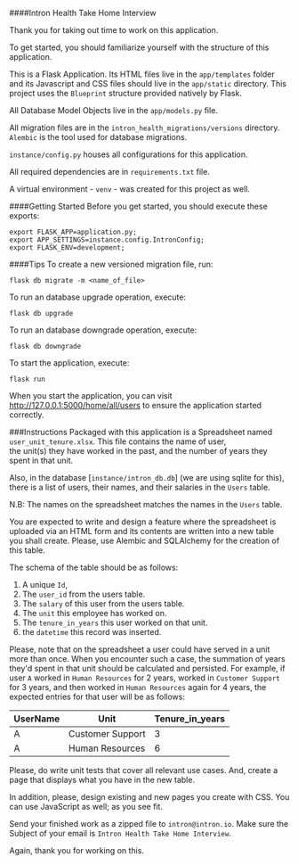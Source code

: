 ####Intron Health Take Home Interview

Thank you for taking out time to work on this application. 

To get started, you should familiarize yourself with the structure of this application.

This is a Flask Application. Its HTML files live in the `app/templates` folder and its Javascript and CSS files should live 
in the `app/static` directory. This project uses the `Blueprint` structure provided natively by Flask. 

All Database Model Objects live in the `app/models.py` file. 

All migration files are in the `intron_health_migrations/versions` directory. `Alembic` is the tool used for database migrations. 

`instance/config.py` houses all configurations for this application.  

All required dependencies are in `requirements.txt` file. 

A virtual environment - `venv` - was created for this project as well.
 
####Getting Started
Before you get started, you should execute these exports:
```
export FLASK_APP=application.py;
export APP_SETTINGS=instance.config.IntronConfig;
export FLASK_ENV=development;
```

####Tips
To create a new versioned migration file, run:

```flask db migrate -m <name_of_file>```

To run an database upgrade operation, execute:

```flask db upgrade```

To run an database downgrade operation, execute:

```flask db downgrade```

To start the application, execute:

```flask run```

When you start the application, you can visit http://127.0.0.1:5000/home/all/users to ensure the application started correctly. 

###Instructions
Packaged with this application is a Spreadsheet named `user_unit_tenure.xlsx`. This file contains the name of user,  
the unit(s) they have worked in the past, and the number of years they spent in that unit. 

Also, in the database [`instance/intron_db.db`] (we are using sqlite for this), there is a list of users, their names, 
and their salaries in the `Users` table. 

N.B: The names on the spreadsheet matches the names in the `Users` table.

You are expected to write and design a feature where the spreadsheet is uploaded via an HTML form and its contents are 
written into a new table you shall create. Please, use Alembic and SQLAlchemy for the creation of this table.

The schema of the table should be as follows: 
1. A unique `Id`,
2. The `user_id` from the users table. 
3. The `salary` of this user from the users table.
4. The `unit` this employee has worked on.
5. The `tenure_in_years` this user worked on that unit. 
6. the `datetime` this record was inserted. 

Please, note that on the spreadsheet a user could have served in a unit more than once. When you encounter such a case, 
the summation of years they'd spent in that unit should be calculated and persisted. For example, if user `A` worked in 
`Human Resources` for 2 years, worked in `Customer Support` for 3 years, and then worked in `Human Resources` again for 4 
years, the expected entries for that user will be as follows:

| UserName | Unit | Tenure_in_years|
|-----|-----|-----|
|A| Customer Support | 3 |
|A| Human Resources | 6 |
  

Please, do write unit tests that cover all relevant use cases. And, create a page that displays what you have in the new table. 

In addition, please, design existing and new pages you create with CSS. You can use JavaScript as well; as you see fit.

Send your finished work as a zipped file to `intron@intron.io`. Make sure the Subject of your email is `Intron Health Take Home Interview`.
 
Again, thank you for working on this. 


